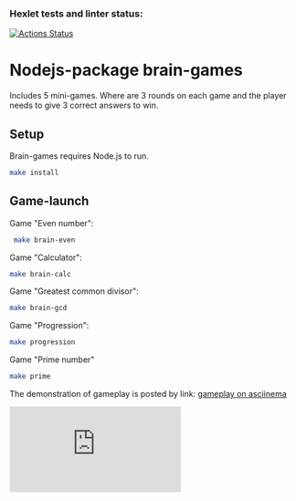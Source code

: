 ### Hexlet tests and linter status:
[![Actions Status](https://github.com/LKorsar/frontend-project-44/actions/workflows/hexlet-check.yml/badge.svg)](https://github.com/LKorsar/frontend-project-44/actions)

# Nodejs-package brain-games

Includes 5 mini-games. Where are 3 rounds on each game and the player needs to give 3 correct answers to win.


## Setup

Brain-games requires Node.js to run.

```bash
make install
```

## Game-launch

Game "Even number":
```bash
 make brain-even
 ```

Game "Calculator":
```bash
make brain-calc
```
Game "Greatest common divisor":
```bash
make brain-gcd
```

Game "Progression": 
```bash
make progression
```
Game "Prime number"
```bash
make prime
```

The demonstration of gameplay is posted by link: [gameplay on asciinema](https://asciinema.org/a/if6o4tmVgpslts5maQlZmbgsS)

![brain-image](https://ru.freepik.com/free-vector/hand-drawn-human-brain_2782979.htm#query=%D0%BC%D0%BE%D0%B7%D0%B3&position=4&from_view=keyword&track=sph&uuid=e6a91f96-0dff-4e4c-bd5d-9a8eddd0d887)
